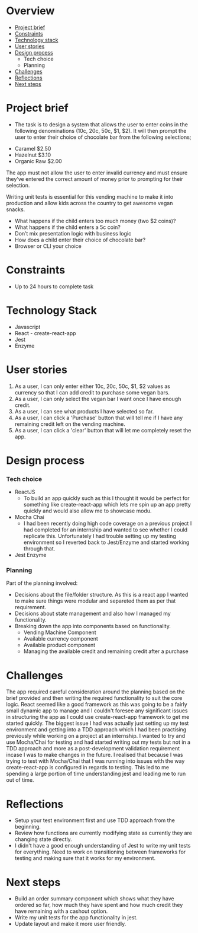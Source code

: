 # Overview

* [Project brief](#project-brief)
* [Constraints](#constraints)
* [Technology stack](#technology-stack)
* [User stories](#user-stories)
* [Design process](#design-process)
    * Tech choice
	* Planning
* [Challenges](#challenges)
* [Reflections](#reflections)
* [Next steps](#next-steps)

# Project brief

* The task is to design a system that allows the user to enter coins in the following
denominations (10c, 20c, 50c, $1, $2). It will then prompt the user to enter their choice of
chocolate bar from the following selections; 

- Caramel $2.50
- Hazelnut $3.10
- Organic Raw $2.00

The app must not allow the user to enter invalid currency and must ensure they’ve entered the
correct amount of money prior to prompting for their selection.

Writing unit tests is essential for this vending machine to make it into production and allow kids
across the country to get awesome vegan snacks.

* What happens if the child enters too much money (two $2 coins)?
* What happens if the child enters a 5c coin?
* Don’t mix presentation logic with business logic
* How does a child enter their choice of chocolate bar?
* Browser or CLI your choice

# Constraints

* Up to 24 hours to complete task

# Technology Stack

* Javascript
* React - create-react-app
* Jest
* Enzyme

# User stories

1. As a user, I can only enter either 10c, 20c, 50c, $1, $2 values as currency so that I can add credit to purchase some vegan bars.
2. As a user, I can only select the vegan bar I want once I have enough credit.
3. As a user, I can see what products I have selected so far.
4. As a user, I can click a 'Purchase' button that will tell me if I have any remaining credit left on the vending machine.
5. As a user, I can click a 'clear' button that will let me completely reset the app.

# Design process

### Tech choice

* ReactJS
    - To build an app quickly such as this I thought it would be perfect for something like create-react-app which lets me spin up an app pretty quickly and would also allow me to showcase modu.
* Mocha Chai
    - I had been recently doing high code coverage on a previous project I had completed for an internship and wanted to see whether I could replicate this. Unfortunately I had trouble setting up my testing environment so I reverted back to Jest/Enzyme and started working through that.
* Jest Enzyme

### Planning

Part of the planning involved:

* Decisions about the file/folder structure. As this is a react app I wanted to make sure things were modular and separeted them as per that requirement.
* Decisions about state management and also how I managed my functionality.
* Breaking down the app into components based on functionality.
    - Vending Machine Component
    - Available currency component
    - Available product component
    - Managing the available credit and remaining credit after a purchase

# Challenges

The app required careful consideration around the planning based on the brief provided and then writing the required functionality to suit the core logic. React seemed like a good framework as this was going to be a fairly small dynamic app to manage and I couldn't foresee any significant issues in structuring the app as I could use create-react-app framework to get me started quickly. The biggest issue I had was actually just setting up my test environment and getting into a TDD approach which I had been practising previously while working on a project at an internship. I wanted to try and use Mocha/Chai for testing and had started writing out my tests but not in a TDD approach and more as a post-development validation requirement incase I was to make changes in the future. I realised that because I was trying to test with Mocha/Chai that I was running into issues with the way create-react-app is configured in regards to testing. This led to me spending a large portion of time understanding jest and leading me to run out of time.

# Reflections

- Setup your test environment first and use TDD approach from the beginning.
- Review how functions are currently modifying state as currently they are changing state directly.
- I didn't have a good enough understanding of Jest to write my unit tests for everything. Need to work on transitioning between frameworks for testing and making sure that it works for my environment.

# Next steps

- Build an order summary component which shows what they have ordered so far, how much they have spent and how much credit they have remaining with a cashout option.
- Write my unit tests for the app functionality in jest.
- Update layout and make it more user friendly.


